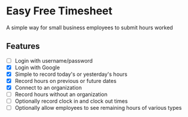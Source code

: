 # Easy Free Timesheet

A simple way for small business employees to submit hours worked

## Features
- [ ] Login with username/password
- [x] Login with Google
- [x] Simple to record today's or yesterday's hours
- [x] Record hours on previous or future dates
- [x] Connect to an organization
- [ ] Record hours without an organization
- [ ] Optionally record clock in and clock out times
- [ ] Optionally allow employees to see remaining hours of various types
